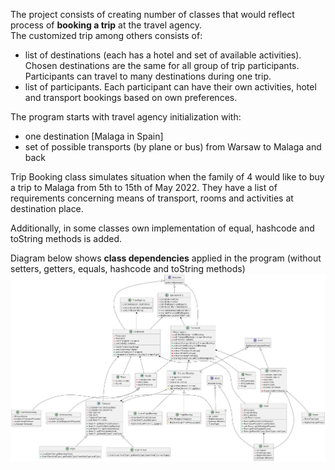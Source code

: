 The project consists of creating number of classes that would reflect process of **booking a trip** at the travel agency.  
The customized trip among others consists of:  
- list of destinations (each has a hotel and set of available activities).  
Chosen destinations are the same for all group of trip participants.
Participants can travel to many destinations during one trip.
- list of participants. Each participant can have their own activities, hotel and transport bookings based on own preferences.

The program starts with travel agency initialization with:  
- one destination [Malaga in Spain]
- set of possible transports (by plane or bus) from Warsaw to Malaga and back

Trip Booking class simulates situation when the family of 4 would like to buy a trip to Malaga from 5th
to 15th of May 2022. They have a list of requirements concerning means of transport, rooms and activities at destination place.

Additionally, in some classes own implementation of equal, hashcode and toString methods is added.

Diagram below shows **class dependencies** applied in the program (without setters, getters, equals, hashcode and toString methods) 
![](resources/docs/TravelAgencyClassesDiagram1.jpg)